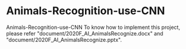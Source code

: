 # Animals-Recognition-use-CNN
Animals-Recognition-use-CNN
 To know how to implement this project, please refer "document/2020F_AI_AnimalsRecognize.docx" and "document/2020F_AI_AnimalsRecognize.pptx".
